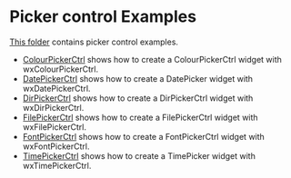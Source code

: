 # Picker control Examples

[This folder](.) contains picker control examples.

* [ColourPickerCtrl](ColourPickerCtrl/README.md) shows how to create a ColourPickerCtrl widget with wxColourPickerCtrl.
* [DatePickerCtrl](DatePickerCtrl/README.md) shows how to create a DatePicker widget with wxDatePickerCtrl.
* [DirPickerCtrl](DirPickerCtrl/README.md) shows how to create a DirPickerCtrl widget with wxDirPickerCtrl.
* [FilePickerCtrl](FilePickerCtrl/README.md) shows how to create a FilePickerCtrl widget with wxFilePickerCtrl.
* [FontPickerCtrl](FontPickerCtrl/README.md) shows how to create a FontPickerCtrl widget with wxFontPickerCtrl.
* [TimePickerCtrl](TimePickerCtrl/README.md) shows how to create a TimePicker widget with wxTimePickerCtrl.
